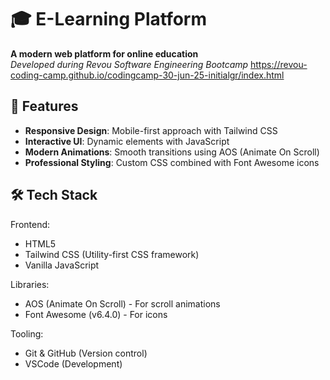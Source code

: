 # 🎓 E-Learning Platform
**A modern web platform for online education**  
*Developed during Revou Software Engineering Bootcamp*
https://revou-coding-camp.github.io/codingcamp-30-jun-25-initialgr/index.html

## 🌟 Features
- **Responsive Design**: Mobile-first approach with Tailwind CSS
- **Interactive UI**: Dynamic elements with JavaScript
- **Modern Animations**: Smooth transitions using AOS (Animate On Scroll)
- **Professional Styling**: Custom CSS combined with Font Awesome icons

## 🛠️ Tech Stack
Frontend:
- HTML5
- Tailwind CSS (Utility-first CSS framework)
- Vanilla JavaScript

Libraries:
- AOS (Animate On Scroll) - For scroll animations
- Font Awesome (v6.4.0) - For icons

Tooling:
- Git & GitHub (Version control)
- VSCode (Development)
